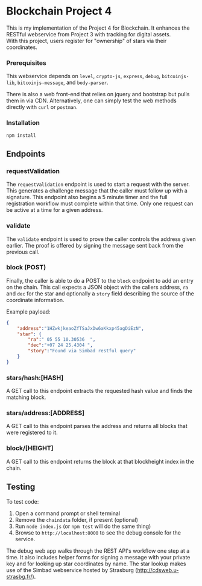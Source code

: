 # Blockchain Project 4

This is my implementation of the Project 4 for Blockchain.  It enhances the
RESTful webservice from Project 3 with tracking for digital assets.  
With this project, users register for "ownership" of stars via their
coordinates.

### Prerequisites

This webservice depends on `level`, `crypto-js`, `express`,  `debug`,
`bitcoinjs-lib`, `bitcoinjs-message`, and `body-parser`.

There is also a web front-end that relies on jquery and bootstrap but pulls
them in via CDN.  Alternatively, one can simply test the web methods directly
with `curl` or `postman`.

### Installation

```
npm install
```

## Endpoints

### requestValidation

The `requestValidation` endpoint is used to start a request with the server.
This generates a challenge message that the caller must follow up with a
signature.  This endpoint also begins a 5 minute timer and the full
registration workflow must complete within that time.  Only one request can
be active at a time for a given address.

### validate

The `validate` endpoint is used to prove the caller controls the address given
earlier.  The proof is offered by signing the message sent back from the
previous call.

### block (POST)

Finally, the caller is able to do a POST to the `block` endpoint to add an
entry on the chain.  This call expects a JSON object with the callers
address, `ra` and `dec` for the star and optionally a `story` field describing the
source of the coordinate information.

Example payload:

```JSON
{
    "address":"1HZwkjkeaoZfTSaJxDw6aKkxp45agDiEzN",
    "star": {
        "ra":" 05 55 10.30536  ",
        "dec":"+07 24 25.4304 ",
        "story":"Found via Simbad restful query"
    }
}
```

### stars/hash:[HASH]

A GET call to this endpoint extracts the requested hash value and finds the
matching block.

### stars/address:[ADDRESS]

A GET call to this endpoint parses the address and returns all blocks that
were registered to it.

### block/[HEIGHT]

A GET call to this endpoint returns the block at that blockheight index in the
chain.

## Testing

To test code:
 1. Open a command prompt or shell terminal
 2. Remove the `chaindata` folder, if present (optional)
 3. Run `node index.js` (or `npm test` will do the same thing)
 4. Browse to `http://localhost:8000` to see the debug console for the service.

The debug web app walks through the REST API's workflow one step at a time.
It also includes helper forms for signing a message with your private key
and for looking up star coordinates by name.  The star lookup makes use of the
Simbad webservice hosted by Strasburg (http://cdsweb.u-strasbg.fr/).
